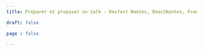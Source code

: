 ```yaml
---
title: Préparer et proposer un talk - Devfest Nantes, ReactNantes, French

draft: false

page : false

---
```



